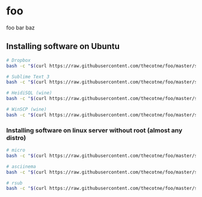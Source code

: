 # foo
foo bar baz

## Installing software on Ubuntu

```bash
# Dropbox
bash -c "$(curl https://raw.githubusercontent.com/thecotne/foo/master/scripts/Dropbox)"

# Sublime Text 3
bash -c "$(curl https://raw.githubusercontent.com/thecotne/foo/master/scripts/subl)"

# HeidiSQL (wine)
bash -c "$(curl https://raw.githubusercontent.com/thecotne/foo/master/scripts/HeidiSQL)"

# WinSCP (wine)
bash -c "$(curl https://raw.githubusercontent.com/thecotne/foo/master/scripts/WinSCP)"
```

### Installing software on linux server without root (almost any distro)

```bash
# micro
bash -c "$(curl https://raw.githubusercontent.com/thecotne/foo/master/scripts/micro)"

# asciinema
bash -c "$(curl https://raw.githubusercontent.com/thecotne/foo/master/scripts/asciinema)"

# rsub
bash -c "$(curl https://raw.githubusercontent.com/thecotne/foo/master/scripts/rsub)"
```
